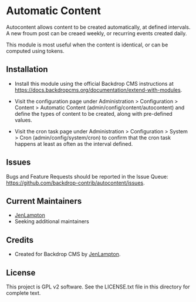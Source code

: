 Automatic Content
==================

Autocontent allows content to be created automatically, at defined intervals. A
new froum post can be creaed weekly, or recurring events created daily.

This module is most useful when the content is identical, or can be computed 
using tokens.


Installation
------------

- Install this module using the official Backdrop CMS instructions at
  https://docs.backdropcms.org/documentation/extend-with-modules.

- Visit the configuration page under Administration > Configuration > Content >
  Automatic Content (admin/config/content/autocontent) and define the types of content
  to be created, along with pre-defined values.

- Visit the cron task page under Administration > Configuration > System > Cron
  (admin/config/system/cron) to confirm that the cron task happens at least as 
  often as the interval defined.


Issues
------

Bugs and Feature Requests should be reported in the Issue Queue:
https://github.com/backdrop-contrib/autocontent/issues.


Current Maintainers
-------------------

- [JenLampton](https://github.com/jenlampton)
- Seeking additional maintainers


Credits
-------

- Created for Backdrop CMS by [JenLampton](https://github.com/jenlampton).


License
-------

This project is GPL v2 software.
See the LICENSE.txt file in this directory for complete text.
